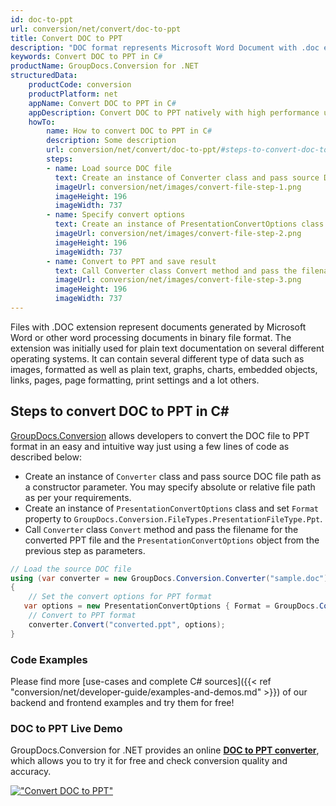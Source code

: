 ```yaml
---
id: doc-to-ppt
url: conversion/net/convert/doc-to-ppt
title: Convert DOC to PPT
description: "DOC format represents Microsoft Word Document with .doc extension. Learn how to convert DOC to PPT file programmatically in C# language using GroupDocs.Conversion for .NET library."
keywords: Convert DOC to PPT in C#
productName: GroupDocs.Conversion for .NET
structuredData:
    productCode: conversion
    productPlatform: net
    appName: Convert DOC to PPT in C#
    appDescription: Convert DOC to PPT natively with high performance using C# language and server side GroupDocs.Conversion for .NET APIs, without the use of any software like Microsoft or Open Office.
    howTo:
        name: How to convert DOC to PPT in C# 
        description: Some description
        url: conversion/net/convert/doc-to-ppt/#steps-to-convert-doc-to-ppt-in-c
        steps:
        - name: Load source DOC file 
          text: Create an instance of Converter class and pass source DOC file path as a constructor parameter. You may specify absolute or relative file path as per your requirements. 
          imageUrl: conversion/net/images/convert-file-step-1.png
          imageHeight: 196
          imageWidth: 737
        - name: Specify convert options 
          text: Create an instance of PresentationConvertOptions class.
          imageUrl: conversion/net/images/convert-file-step-2.png
          imageHeight: 196
          imageWidth: 737
        - name: Convert to PPT and save result 
          text: Call Converter class Convert method and pass the filename for the converted HTML file and the PresentationConvertOptions object from the previous step as parameters.
          imageUrl: conversion/net/images/convert-file-step-3.png
          imageHeight: 196
          imageWidth: 737
---
```


Files with .DOC extension represent documents generated by Microsoft Word or other word processing documents in binary file format. The extension was initially used for plain text documentation on several different operating systems. It can contain several different type of data such as images, formatted as well as plain text, graphs, charts, embedded objects, links, pages, page formatting, print settings and a lot others.

## Steps to convert DOC to PPT in C#

[GroupDocs.Conversion](https://products.groupdocs.com/conversion/net) allows developers to convert the DOC file to PPT format in an easy and intuitive way just using a few lines of code as described below:

* Create an instance of `Converter` class and pass source DOC file path as a constructor parameter. You may specify absolute or relative file path as per your requirements. 
* Create an instance of `PresentationConvertOptions` class and set `Format` property to `GroupDocs.Conversion.FileTypes.PresentationFileType.Ppt`.
* Call `Converter` class `Convert` method and pass the filename for the converted PPT file and the `PresentationConvertOptions` object from the previous step as parameters.

```csharp
// Load the source DOC file
using (var converter = new GroupDocs.Conversion.Converter("sample.doc"))
{
    // Set the convert options for PPT format
   var options = new PresentationConvertOptions { Format = GroupDocs.Conversion.FileTypes.PresentationFileType.Ppt };
    // Convert to PPT format
    converter.Convert("converted.ppt", options);
}
```

### Code Examples

Please find more [use-cases and complete C# sources]({{< ref "conversion/net/developer-guide/examples-and-demos.md" >}}) of our backend and frontend examples and try them for free!

### DOC to PPT Live Demo

GroupDocs.Conversion for .NET provides an online [**DOC to PPT converter**](https://products.groupdocs.app/conversion/doc-to-ppt), which allows you to try it for free and check conversion quality and accuracy.

[!["Convert DOC to PPT"](conversion/net/images/convert-to-ppt/convert-doc-to-ppt.png)](https://products.groupdocs.app/conversion/doc-to-ppt)